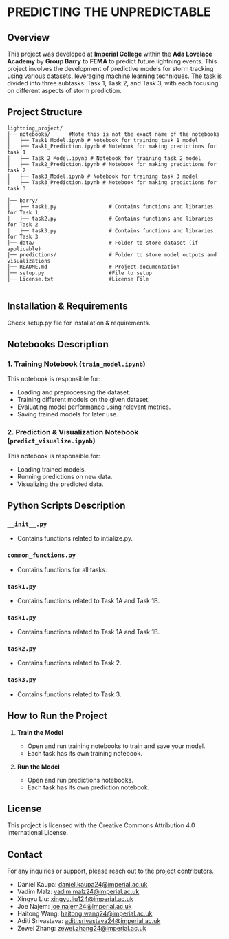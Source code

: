 # PREDICTING THE UNPREDICTABLE
 
## Overview
This project was developed at **Imperial College** within the  **Ada Lovelace Academy** by **Group Barry** to **FEMA** to predict future lightning events.
This project involves the development of predictive models for storm tracking using various datasets, leveraging machine learning techniques. The task is divided into three subtasks: Task 1, Task 2, and Task 3, with each focusing on different aspects of storm prediction.
 
## Project Structure
 
```
lightning_project/
│── notebooks/      #Note this is not the exact name of the notebooks
│   ├── Task1_Model.ipynb # Notebook for training task 1 model
│   ├── Task1_Prediction.ipynb # Notebook for making predictions for task 1
│   ├── Task 2_Model.ipynb # Notebook for training task 2 model
│   ├── Task2_Prediction.ipynb # Notebook for making predictions for task 2
│   ├── Task3_Model.ipynb # Notebook for training task 3 model
│   ├── Task3_Prediction.ipynb # Notebook for making predictions for task 3
 
│── barry/
│   ├── task1.py                 # Contains functions and libraries for Task 1
│   ├── task2.py                 # Contains functions and libraries for Task 2
│   ├── task3.py                 # Contains functions and libraries for Task 3
│── data/                        # Folder to store dataset (if applicable)
│── predictions/                 # Folder to store model outputs and visualizations
│── README.md                    # Project documentation
│── setup.py                     #File to setup
│── License.txt                  #License File
 
```
 
## Installation & Requirements
Check setup.py file for installation & requirements.
 
## Notebooks Description
 
### 1. Training Notebook (`train_model.ipynb`)
This notebook is responsible for:
- Loading and preprocessing the dataset.
- Training different models on the given dataset.
- Evaluating model performance using relevant metrics.
- Saving trained models for later use.
 
### 2. Prediction & Visualization Notebook (`predict_visualize.ipynb`)
This notebook is responsible for:
- Loading trained models.
- Running predictions on new data.
- Visualizing the predicted data.
 
## Python Scripts Description
 
### `__init__.py`
- Contains functions related to intialize.py.
 
### `common_functions.py`
- Contains functions for all tasks.
 
### `task1.py`
- Contains functions related to Task 1A and Task 1B.
 
### `task1.py`
- Contains functions related to Task 1A and Task 1B.
 
### `task2.py`
- Contains functions related to Task 2.
 
### `task3.py`
- Contains functions related to Task 3.
 
## How to Run the Project
 
1. **Train the Model**
   - Open and run training notebooks to train and save your model.
   - Each task has its own training notebook.
 
2. **Run the Model**
   - Open and run predictions notebooks.
   - Each task has its own prediction notebook.
 
 
 
## License
This project is licensed with the Creative Commons Attribution 4.0 International License.
 
## Contact
For any inquiries or support, please reach out to the project contributors.
- Daniel Kaupa: daniel.kaupa24@imperial.ac.uk
- Vadim Malz: vadim.malz24@imperial.ac.uk
- Xingyu Liu: xingyu.liu124@imperial.ac.uk
- Joe Najem: joe.najem24@imperial.ac.uk
- Haitong Wang: haitong.wang24@imperial.ac.uk
- Aditi Srivastava: aditi.srivastava24@imperial.ac.uk
- Zewei Zhang: zewei.zhang24@imperial.ac.uk
 
 
